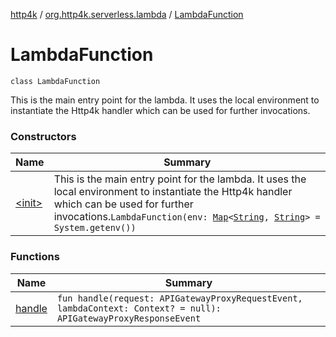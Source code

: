 [http4k](../../index.md) / [org.http4k.serverless.lambda](../index.md) / [LambdaFunction](./index.md)

# LambdaFunction

`class LambdaFunction`

This is the main entry point for the lambda. It uses the local environment
to instantiate the Http4k handler which can be used for further invocations.

### Constructors

| Name | Summary |
|---|---|
| [&lt;init&gt;](-init-.md) | This is the main entry point for the lambda. It uses the local environment to instantiate the Http4k handler which can be used for further invocations.`LambdaFunction(env: `[`Map`](https://kotlinlang.org/api/latest/jvm/stdlib/kotlin.collections/-map/index.html)`<`[`String`](https://kotlinlang.org/api/latest/jvm/stdlib/kotlin/-string/index.html)`, `[`String`](https://kotlinlang.org/api/latest/jvm/stdlib/kotlin/-string/index.html)`> = System.getenv())` |

### Functions

| Name | Summary |
|---|---|
| [handle](handle.md) | `fun handle(request: APIGatewayProxyRequestEvent, lambdaContext: Context? = null): APIGatewayProxyResponseEvent` |
